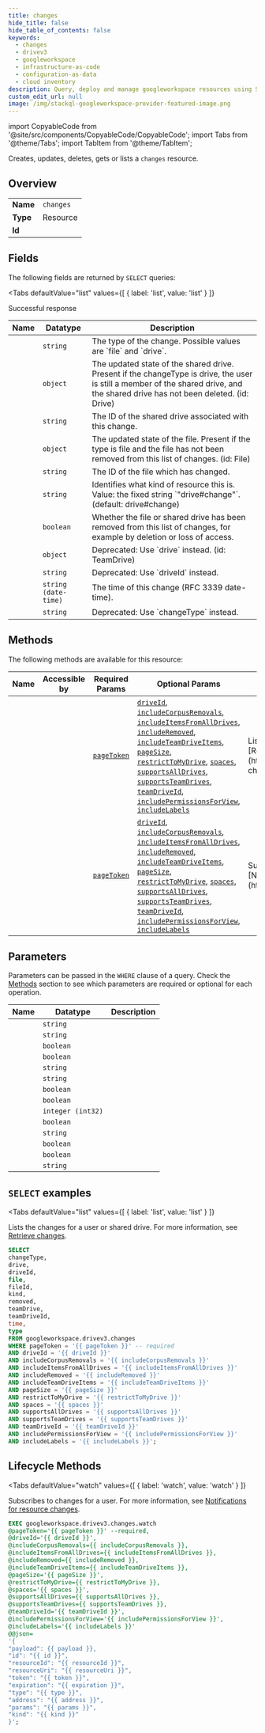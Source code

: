 ```yaml
--- 
title: changes
hide_title: false
hide_table_of_contents: false
keywords:
  - changes
  - drivev3
  - googleworkspace
  - infrastructure-as-code
  - configuration-as-data
  - cloud inventory
description: Query, deploy and manage googleworkspace resources using SQL
custom_edit_url: null
image: /img/stackql-googleworkspace-provider-featured-image.png
---
```


import CopyableCode from '@site/src/components/CopyableCode/CopyableCode';
import Tabs from '@theme/Tabs';
import TabItem from '@theme/TabItem';

Creates, updates, deletes, gets or lists a <code>changes</code> resource.

## Overview
<table><tbody>
<tr><td><b>Name</b></td><td><code>changes</code></td></tr>
<tr><td><b>Type</b></td><td>Resource</td></tr>
<tr><td><b>Id</b></td><td><CopyableCode code="googleworkspace.drivev3.changes" /></td></tr>
</tbody></table>

## Fields

The following fields are returned by `SELECT` queries:

<Tabs
    defaultValue="list"
    values={[
        { label: 'list', value: 'list' }
    ]}
>
<TabItem value="list">

Successful response

<table>
<thead>
    <tr>
    <th>Name</th>
    <th>Datatype</th>
    <th>Description</th>
    </tr>
</thead>
<tbody>
<tr>
    <td><CopyableCode code="changeType" /></td>
    <td><code>string</code></td>
    <td>The type of the change. Possible values are `file` and `drive`.</td>
</tr>
<tr>
    <td><CopyableCode code="drive" /></td>
    <td><code>object</code></td>
    <td>The updated state of the shared drive. Present if the changeType is drive, the user is still a member of the shared drive, and the shared drive has not been deleted. (id: Drive)</td>
</tr>
<tr>
    <td><CopyableCode code="driveId" /></td>
    <td><code>string</code></td>
    <td>The ID of the shared drive associated with this change.</td>
</tr>
<tr>
    <td><CopyableCode code="file" /></td>
    <td><code>object</code></td>
    <td>The updated state of the file. Present if the type is file and the file has not been removed from this list of changes. (id: File)</td>
</tr>
<tr>
    <td><CopyableCode code="fileId" /></td>
    <td><code>string</code></td>
    <td>The ID of the file which has changed.</td>
</tr>
<tr>
    <td><CopyableCode code="kind" /></td>
    <td><code>string</code></td>
    <td>Identifies what kind of resource this is. Value: the fixed string `"drive#change"`. (default: drive#change)</td>
</tr>
<tr>
    <td><CopyableCode code="removed" /></td>
    <td><code>boolean</code></td>
    <td>Whether the file or shared drive has been removed from this list of changes, for example by deletion or loss of access.</td>
</tr>
<tr>
    <td><CopyableCode code="teamDrive" /></td>
    <td><code>object</code></td>
    <td>Deprecated: Use `drive` instead. (id: TeamDrive)</td>
</tr>
<tr>
    <td><CopyableCode code="teamDriveId" /></td>
    <td><code>string</code></td>
    <td>Deprecated: Use `driveId` instead.</td>
</tr>
<tr>
    <td><CopyableCode code="time" /></td>
    <td><code>string (date-time)</code></td>
    <td>The time of this change (RFC 3339 date-time).</td>
</tr>
<tr>
    <td><CopyableCode code="type" /></td>
    <td><code>string</code></td>
    <td>Deprecated: Use `changeType` instead.</td>
</tr>
</tbody>
</table>
</TabItem>
</Tabs>

## Methods

The following methods are available for this resource:

<table>
<thead>
    <tr>
    <th>Name</th>
    <th>Accessible by</th>
    <th>Required Params</th>
    <th>Optional Params</th>
    <th>Description</th>
    </tr>
</thead>
<tbody>
<tr>
    <td><a href="#list"><CopyableCode code="list" /></a></td>
    <td><CopyableCode code="select" /></td>
    <td><a href="#parameter-pageToken"><code>pageToken</code></a></td>
    <td><a href="#parameter-driveId"><code>driveId</code></a>, <a href="#parameter-includeCorpusRemovals"><code>includeCorpusRemovals</code></a>, <a href="#parameter-includeItemsFromAllDrives"><code>includeItemsFromAllDrives</code></a>, <a href="#parameter-includeRemoved"><code>includeRemoved</code></a>, <a href="#parameter-includeTeamDriveItems"><code>includeTeamDriveItems</code></a>, <a href="#parameter-pageSize"><code>pageSize</code></a>, <a href="#parameter-restrictToMyDrive"><code>restrictToMyDrive</code></a>, <a href="#parameter-spaces"><code>spaces</code></a>, <a href="#parameter-supportsAllDrives"><code>supportsAllDrives</code></a>, <a href="#parameter-supportsTeamDrives"><code>supportsTeamDrives</code></a>, <a href="#parameter-teamDriveId"><code>teamDriveId</code></a>, <a href="#parameter-includePermissionsForView"><code>includePermissionsForView</code></a>, <a href="#parameter-includeLabels"><code>includeLabels</code></a></td>
    <td>Lists the changes for a user or shared drive. For more information, see [Retrieve changes](https://developers.google.com/workspace/drive/api/guides/manage-changes).</td>
</tr>
<tr>
    <td><a href="#watch"><CopyableCode code="watch" /></a></td>
    <td><CopyableCode code="exec" /></td>
    <td><a href="#parameter-pageToken"><code>pageToken</code></a></td>
    <td><a href="#parameter-driveId"><code>driveId</code></a>, <a href="#parameter-includeCorpusRemovals"><code>includeCorpusRemovals</code></a>, <a href="#parameter-includeItemsFromAllDrives"><code>includeItemsFromAllDrives</code></a>, <a href="#parameter-includeRemoved"><code>includeRemoved</code></a>, <a href="#parameter-includeTeamDriveItems"><code>includeTeamDriveItems</code></a>, <a href="#parameter-pageSize"><code>pageSize</code></a>, <a href="#parameter-restrictToMyDrive"><code>restrictToMyDrive</code></a>, <a href="#parameter-spaces"><code>spaces</code></a>, <a href="#parameter-supportsAllDrives"><code>supportsAllDrives</code></a>, <a href="#parameter-supportsTeamDrives"><code>supportsTeamDrives</code></a>, <a href="#parameter-teamDriveId"><code>teamDriveId</code></a>, <a href="#parameter-includePermissionsForView"><code>includePermissionsForView</code></a>, <a href="#parameter-includeLabels"><code>includeLabels</code></a></td>
    <td>Subscribes to changes for a user. For more information, see [Notifications for resource changes](https://developers.google.com/workspace/drive/api/guides/push).</td>
</tr>
</tbody>
</table>

## Parameters

Parameters can be passed in the `WHERE` clause of a query. Check the [Methods](#methods) section to see which parameters are required or optional for each operation.

<table>
<thead>
    <tr>
    <th>Name</th>
    <th>Datatype</th>
    <th>Description</th>
    </tr>
</thead>
<tbody>
<tr id="parameter-pageToken">
    <td><CopyableCode code="pageToken" /></td>
    <td><code>string</code></td>
    <td></td>
</tr>
<tr id="parameter-driveId">
    <td><CopyableCode code="driveId" /></td>
    <td><code>string</code></td>
    <td></td>
</tr>
<tr id="parameter-includeCorpusRemovals">
    <td><CopyableCode code="includeCorpusRemovals" /></td>
    <td><code>boolean</code></td>
    <td></td>
</tr>
<tr id="parameter-includeItemsFromAllDrives">
    <td><CopyableCode code="includeItemsFromAllDrives" /></td>
    <td><code>boolean</code></td>
    <td></td>
</tr>
<tr id="parameter-includeLabels">
    <td><CopyableCode code="includeLabels" /></td>
    <td><code>string</code></td>
    <td></td>
</tr>
<tr id="parameter-includePermissionsForView">
    <td><CopyableCode code="includePermissionsForView" /></td>
    <td><code>string</code></td>
    <td></td>
</tr>
<tr id="parameter-includeRemoved">
    <td><CopyableCode code="includeRemoved" /></td>
    <td><code>boolean</code></td>
    <td></td>
</tr>
<tr id="parameter-includeTeamDriveItems">
    <td><CopyableCode code="includeTeamDriveItems" /></td>
    <td><code>boolean</code></td>
    <td></td>
</tr>
<tr id="parameter-pageSize">
    <td><CopyableCode code="pageSize" /></td>
    <td><code>integer (int32)</code></td>
    <td></td>
</tr>
<tr id="parameter-restrictToMyDrive">
    <td><CopyableCode code="restrictToMyDrive" /></td>
    <td><code>boolean</code></td>
    <td></td>
</tr>
<tr id="parameter-spaces">
    <td><CopyableCode code="spaces" /></td>
    <td><code>string</code></td>
    <td></td>
</tr>
<tr id="parameter-supportsAllDrives">
    <td><CopyableCode code="supportsAllDrives" /></td>
    <td><code>boolean</code></td>
    <td></td>
</tr>
<tr id="parameter-supportsTeamDrives">
    <td><CopyableCode code="supportsTeamDrives" /></td>
    <td><code>boolean</code></td>
    <td></td>
</tr>
<tr id="parameter-teamDriveId">
    <td><CopyableCode code="teamDriveId" /></td>
    <td><code>string</code></td>
    <td></td>
</tr>
</tbody>
</table>

## `SELECT` examples

<Tabs
    defaultValue="list"
    values={[
        { label: 'list', value: 'list' }
    ]}
>
<TabItem value="list">

Lists the changes for a user or shared drive. For more information, see [Retrieve changes](https://developers.google.com/workspace/drive/api/guides/manage-changes).

```sql
SELECT
changeType,
drive,
driveId,
file,
fileId,
kind,
removed,
teamDrive,
teamDriveId,
time,
type
FROM googleworkspace.drivev3.changes
WHERE pageToken = '{{ pageToken }}' -- required
AND driveId = '{{ driveId }}'
AND includeCorpusRemovals = '{{ includeCorpusRemovals }}'
AND includeItemsFromAllDrives = '{{ includeItemsFromAllDrives }}'
AND includeRemoved = '{{ includeRemoved }}'
AND includeTeamDriveItems = '{{ includeTeamDriveItems }}'
AND pageSize = '{{ pageSize }}'
AND restrictToMyDrive = '{{ restrictToMyDrive }}'
AND spaces = '{{ spaces }}'
AND supportsAllDrives = '{{ supportsAllDrives }}'
AND supportsTeamDrives = '{{ supportsTeamDrives }}'
AND teamDriveId = '{{ teamDriveId }}'
AND includePermissionsForView = '{{ includePermissionsForView }}'
AND includeLabels = '{{ includeLabels }}';
```
</TabItem>
</Tabs>


## Lifecycle Methods

<Tabs
    defaultValue="watch"
    values={[
        { label: 'watch', value: 'watch' }
    ]}
>
<TabItem value="watch">

Subscribes to changes for a user. For more information, see [Notifications for resource changes](https://developers.google.com/workspace/drive/api/guides/push).

```sql
EXEC googleworkspace.drivev3.changes.watch 
@pageToken='{{ pageToken }}' --required, 
@driveId='{{ driveId }}', 
@includeCorpusRemovals={{ includeCorpusRemovals }}, 
@includeItemsFromAllDrives={{ includeItemsFromAllDrives }}, 
@includeRemoved={{ includeRemoved }}, 
@includeTeamDriveItems={{ includeTeamDriveItems }}, 
@pageSize='{{ pageSize }}', 
@restrictToMyDrive={{ restrictToMyDrive }}, 
@spaces='{{ spaces }}', 
@supportsAllDrives={{ supportsAllDrives }}, 
@supportsTeamDrives={{ supportsTeamDrives }}, 
@teamDriveId='{{ teamDriveId }}', 
@includePermissionsForView='{{ includePermissionsForView }}', 
@includeLabels='{{ includeLabels }}' 
@@json=
'{
"payload": {{ payload }}, 
"id": "{{ id }}", 
"resourceId": "{{ resourceId }}", 
"resourceUri": "{{ resourceUri }}", 
"token": "{{ token }}", 
"expiration": "{{ expiration }}", 
"type": "{{ type }}", 
"address": "{{ address }}", 
"params": "{{ params }}", 
"kind": "{{ kind }}"
}';
```
</TabItem>
</Tabs>
